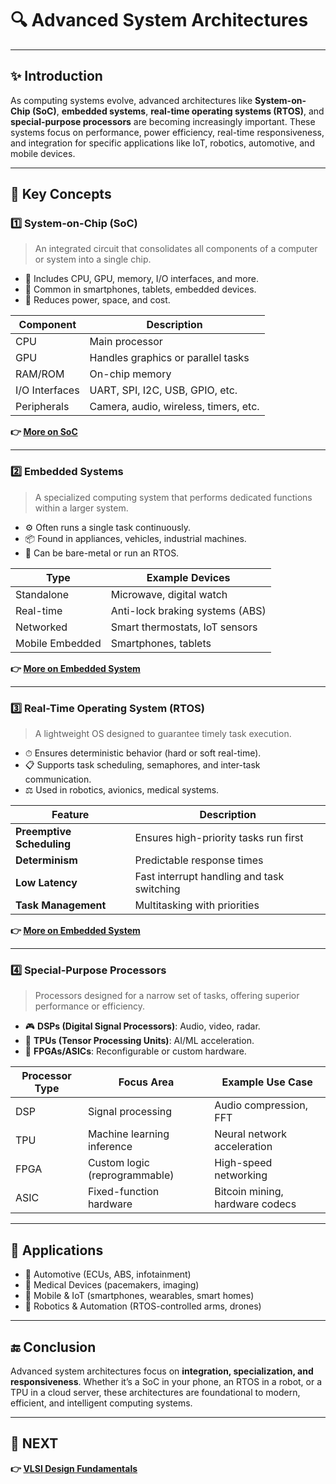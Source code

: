 # 🔍 Advanced System Architectures

---

## ✨ Introduction

As computing systems evolve, advanced architectures like **System-on-Chip (SoC)**, **embedded systems**, **real-time operating systems (RTOS)**, and **special-purpose processors** are becoming increasingly important. These systems focus on performance, power efficiency, real-time responsiveness, and integration for specific applications like IoT, robotics, automotive, and mobile devices.

---

## 🧠 Key Concepts

### 1️⃣ **System-on-Chip (SoC)**

> An integrated circuit that consolidates all components of a computer or system into a single chip.

- 🧩 Includes CPU, GPU, memory, I/O interfaces, and more.
- 🔌 Common in smartphones, tablets, embedded devices.
- 🌱 Reduces power, space, and cost.

| Component      | Description                                |
|----------------|--------------------------------------------|
| CPU            | Main processor                             |
| GPU            | Handles graphics or parallel tasks         |
| RAM/ROM        | On-chip memory                             |
| I/O Interfaces | UART, SPI, I2C, USB, GPIO, etc.            |
| Peripherals    | Camera, audio, wireless, timers, etc.      |

**👉 [More on SoC](../Computer_Security_Virtualization)**

---

### 2️⃣ **Embedded Systems**

> A specialized computing system that performs dedicated functions within a larger system.

- ⚙️ Often runs a single task continuously.
- 📦 Found in appliances, vehicles, industrial machines.
- 💾 Can be bare-metal or run an RTOS.

| Type                  | Example Devices                      |
|-----------------------|--------------------------------------|
| Standalone            | Microwave, digital watch             |
| Real-time             | Anti-lock braking systems (ABS)      |
| Networked             | Smart thermostats, IoT sensors       |
| Mobile Embedded       | Smartphones, tablets                 |

**👉 [More on Embedded System](https://en.wikipedia.org/wiki/Embedded_system)**


---

### 3️⃣ **Real-Time Operating System (RTOS)**

> A lightweight OS designed to guarantee timely task execution.

- ⏱ Ensures deterministic behavior (hard or soft real-time).
- 📋 Supports task scheduling, semaphores, and inter-task communication.
- ⚖️ Used in robotics, avionics, medical systems.

| Feature             | Description                                |
|---------------------|--------------------------------------------|
| **Preemptive Scheduling** | Ensures high-priority tasks run first |
| **Determinism**     | Predictable response times                 |
| **Low Latency**     | Fast interrupt handling and task switching |
| **Task Management** | Multitasking with priorities               |

**👉 [More on Embedded System](https://www.lenovo.com/ca/en/glossary/real-time-operating-system/?orgRef=https%253A%252F%252Fwww.google.com%252F&srsltid=AfmBOoobk1pOgjdQddyoExUmJ0G0DbWFWrTHWDzOTg_lzU4NrZ6ApyAn)**


---

### 4️⃣ **Special-Purpose Processors**

> Processors designed for a narrow set of tasks, offering superior performance or efficiency.

- 🎮 **DSPs (Digital Signal Processors)**: Audio, video, radar.
- 🎯 **TPUs (Tensor Processing Units)**: AI/ML acceleration.
- 🧠 **FPGAs/ASICs**: Reconfigurable or custom hardware.

| Processor Type | Focus Area                        | Example Use Case                   |
|----------------|------------------------------------|------------------------------------|
| DSP            | Signal processing                  | Audio compression, FFT             |
| TPU            | Machine learning inference         | Neural network acceleration        |
| FPGA           | Custom logic (reprogrammable)      | High-speed networking              |
| ASIC           | Fixed-function hardware            | Bitcoin mining, hardware codecs    |

---




## 🧭 Applications

- 🚗 Automotive (ECUs, ABS, infotainment)
- 🏥 Medical Devices (pacemakers, imaging)
- 📱 Mobile & IoT (smartphones, wearables, smart homes)
- 🤖 Robotics & Automation (RTOS-controlled arms, drones)

---

## 🔚 Conclusion

Advanced system architectures focus on **integration, specialization, and responsiveness**. Whether it’s a SoC in your phone, an RTOS in a robot, or a TPU in a cloud server, these architectures are foundational to modern, efficient, and intelligent computing systems.

---

## 🔹 NEXT  
**👉 [VLSI Design Fundamentals](../VLSI/Fundamentals)**
